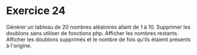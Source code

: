 # Exercice 24

Générer un tableau de 20 nombres aléatoires allant de 1 à 10. Supprimer les doublons sans utiliser de fonctions php. Afficher les nombres restants. Afficher les doublons supprimés et le nombre de fois qu'ils étaient présents à l'origine.
